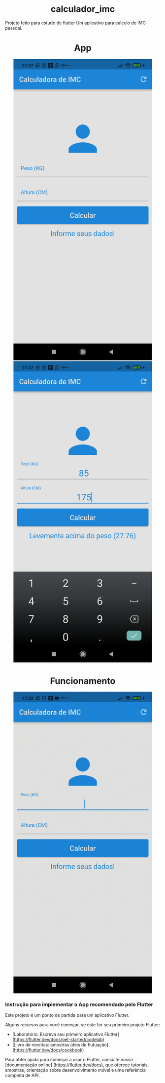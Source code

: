 <h1 align="center">calculador_imc</h1> 

Projeto feito para estudo de flutter
Um aplicativo para calculo de IMC pessoal.

<h1 align="center">App</h1> 
<div align="center">
  <img src="./assets readme/f1.jpg" alt="Tela" heigth="700" width="450" title="Tela"></img>
  <img src="./assets readme/f2.jpg" alt="Tela" heigth="700" width="450" title="Tela"></img>
</div>

<h1 align="center">Funcionamento</h1>
<div align="center">
  <img src="./assets readme/f3.gif" alt="Funcionamento" heigth="700" width="450" title="Funcionamento"></img>
</div>

### Instrução para implementar o App recomendado pelo Flutter

Este projeto é um ponto de partida para um aplicativo Flutter.

Alguns recursos para você começar, se este for seu primeiro projeto Flutter:

- [Laboratório: Escreva seu primeiro aplicativo Flutter] (https://flutter.dev/docs/get-started/codelab)
- [Livro de receitas: amostras úteis de flutuação] (https://flutter.dev/docs/cookbook)

Para obter ajuda para começar a usar o Flutter, consulte nosso
[documentação online] (https://flutter.dev/docs), que oferece tutoriais,
amostras, orientação sobre desenvolvimento móvel e uma referência completa de API.
